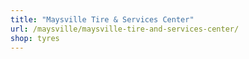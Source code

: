 ```yaml
---
title: "Maysville Tire & Services Center"
url: /maysville/maysville-tire-and-services-center/
shop: tyres
---
```

